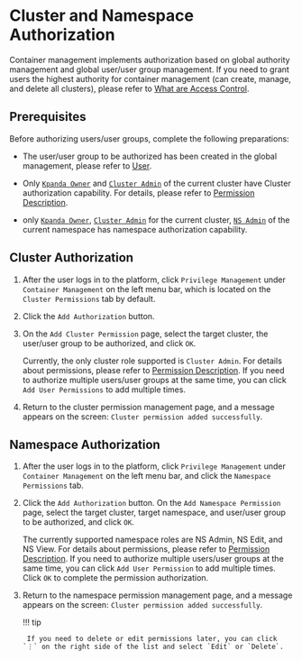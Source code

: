 # Cluster and Namespace Authorization

Container management implements authorization based on global authority management and global user/user group management. If you need to grant users the highest authority for container management (can create, manage, and delete all clusters), please refer to [What are Access Control](../../../ghippo/user-guide/access-control/iam.md).

## Prerequisites

Before authorizing users/user groups, complete the following preparations:

- The user/user group to be authorized has been created in the global management, please refer to [User](../../../ghippo/user-guide/access-control/user.md).

- Only [`Kpanda Owner`](../../../ghippo/user-guide/access-control/global.md) and [`Cluster Admin`](permission-brief.md) of the current cluster have Cluster authorization capability. For details, please refer to [Permission Description](permission-brief.md).

- only [`Kpanda Owner`](../../../ghippo/user-guide/access-control/global.md), [`Cluster Admin`](permission-brief.md) for the current cluster, [`NS Admin`](permission-brief.md) of the current namespace has namespace authorization capability.

## Cluster Authorization

1. After the user logs in to the platform, click `Privilege Management` under `Container Management` on the left menu bar, which is located on the `Cluster Permissions` tab by default.

    

2. Click the `Add Authorization` button.

    

3. On the `Add Cluster Permission` page, select the target cluster, the user/user group to be authorized, and click `OK`.

    Currently, the only cluster role supported is `Cluster Admin`. For details about permissions, please refer to [Permission Description](permission-brief.md). If you need to authorize multiple users/user groups at the same time, you can click `Add User Permissions` to add multiple times.

    

4. Return to the cluster permission management page, and a message appears on the screen: `Cluster permission added successfully`.

    

## Namespace Authorization

1. After the user logs in to the platform, click `Privilege Management` under `Container Management` on the left menu bar, and click the `Namespace Permissions` tab.

    

2. Click the `Add Authorization` button. On the `Add Namespace Permission` page, select the target cluster, target namespace, and user/user group to be authorized, and click `OK`.

    The currently supported namespace roles are NS Admin, NS Edit, and NS View. For details about permissions, please refer to [Permission Description](permission-brief.md). If you need to authorize multiple users/user groups at the same time, you can click `Add User Permission` to add multiple times. Click `OK` to complete the permission authorization.

    

3. Return to the namespace permission management page, and a message appears on the screen: `Cluster permission added successfully`.

    

    !!! tip

        If you need to delete or edit permissions later, you can click `⋮` on the right side of the list and select `Edit` or `Delete`.

        